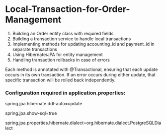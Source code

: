 # Local-Transaction-for-Order-Management

1. Building an Order entity class with required fields
2. Building a transaction service to handle local transactions
3. Implementing methods for updating accounting_id and payment_id in separate transactions
4. Using Hibernate/JPA for entity management
5. Handling transaction rollbacks in case of errors

Each method is annotated with @Transactional, ensuring that each update occurs in its own transaction. If an error occurs during either update, that specific transaction will be rolled back independently.



### Configuration required in application.properties:

  spring.jpa.hibernate.ddl-auto=update
  
  spring.jpa.show-sql=true
  
  spring.jpa.properties.hibernate.dialect=org.hibernate.dialect.PostgreSQLDialect
